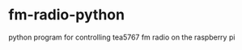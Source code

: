 fm-radio-python
===============

python program for controlling tea5767 fm radio on the raspberry pi

